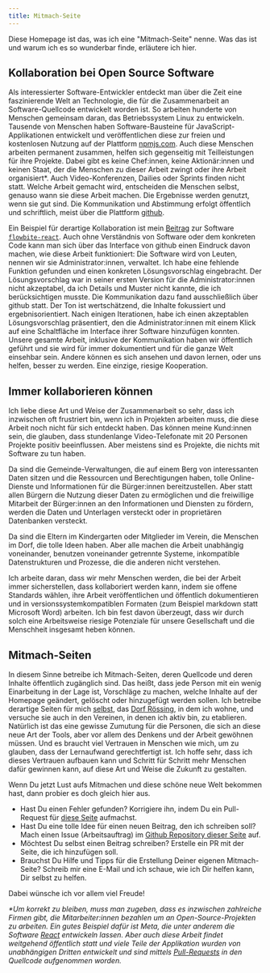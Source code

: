 ```yaml
---
title: Mitmach-Seite
---
```


Diese Homepage ist das, was ich eine "Mitmach-Seite" nenne. Was das ist und
warum ich es so wunderbar finde, erläutere ich hier.

## Kollaboration bei Open Source Software

Als interessierter Software-Entwickler entdeckt man über die Zeit eine
faszinierende Welt an Technologie, die für die Zusammenarbeit an
Software-Quellcode entwickelt worden ist. So arbeiten hunderte von Menschen
gemeinsam daran, das Betriebssystem Linux zu entwickeln. Tausende von Menschen
haben Software-Bausteine für JavaScript-Applikationen entwickelt und
veröffentlichen diese zur freien und kostenlosen Nutzung auf der Plattform
[npmjs.com](https://www.npmjs.com/). Auch diese Menschen arbeiten permanent
zusammen, helfen sich gegenseitig mit Teilleistungen für ihre Projekte. Dabei
gibt es keine Chef\:innen, keine Aktionär\:innen und keinen Staat, der die
Menschen zu dieser Arbeit zwingt oder ihre Arbeit organisiert\*. Auch
Video-Konferenzen, Dailies oder Sprints finden nicht statt. Welche Arbeit
gemacht wird, entscheiden die Menschen selbst, genauso wann sie diese Arbeit
machen. Die Ergebnisse werden genutzt, wenn sie gut sind. Die Kommunikation und
Abstimmung erfolgt öffentlich und schriftlich, meist über die Plattform
[github](https://github.com/).

Ein Beispiel für derartige Kollaboration ist mein
[Beitrag](https://github.com/themesberg/flowbite-react/pull/730) zur Software
[`flowbite-react`](https://www.flowbite-react.com/). Auch ohne Verständnis von
Software oder dem konkreten Code kann man sich über das Interface von github
einen Eindruck davon machen, wie diese Arbeit funktioniert: Die Software wird
von Leuten, nennen wir sie Administrator\:innen, verwaltet. Ich habe eine
fehlende Funktion gefunden und einen konkreten Lösungsvorschlag eingebracht. Der
Lösungsvorschlag war in seiner ersten Version für die Administrator\:innen nicht
akzeptabel, da ich Details und Muster nicht kannte, die ich berücksichtigen
musste. Die Kommunikation dazu fand ausschließlich über github statt. Der Ton
ist wertschätzend, die Inhalte fokussiert und ergebnisorientiert. Nach einigen
Iterationen, habe ich einen akzeptablen Lösungsvorschlag präsentiert, den die
Administrator\:innen mit einem Klick auf eine Schaltfläche im Interface ihrer
Software hinzufügen konnten. Unsere gesamte Arbeit, inklusive der Kommunikation
haben wir öffentlich geführt und sie wird für immer dokumentiert und für die
ganze Welt einsehbar sein. Andere können es sich ansehen und davon lernen, oder
uns helfen, besser zu werden. Eine einzige, riesige Kooperation.

## Immer kollaborieren können

Ich liebe diese Art und Weise der Zusammenarbeit so sehr, dass ich inzwischen
oft frustriert bin, wenn ich in Projekten arbeiten muss, die diese Arbeit noch
nicht für sich entdeckt haben. Das können meine Kund\:innen sein, die glauben,
dass stundenlange Video-Telefonate mit 20 Personen Projekte positiv
beeinflussen. Aber meistens sind es Projekte, die nichts mit Software zu tun
haben.

Da sind die Gemeinde-Verwaltungen, die auf einem Berg von interessanten Daten
sitzen und die Ressourcen und Berechtigungen haben, tolle Online-Dienste und
Informationen für die Bürger\:innen bereitzustellen. Aber statt allen Bürgern
die Nutzung dieser Daten zu ermöglichen und die freiwillige Mitarbeit der
Bürger\:innen an den Informationen und Diensten zu fördern, werden die Daten und
Unterlagen versteckt oder in proprietären Datenbanken versteckt.

Da sind die Eltern im Kindergarten oder Mitglieder im Verein, die Menschen im
Dorf, die tolle Ideen haben. Aber alle machen die Arbeit unabhängig voneinander,
benutzen voneinander getrennte Systeme, inkompatible Datenstrukturen und
Prozesse, die die anderen nicht verstehen.

Ich arbeite daran, dass wir mehr Menschen werden, die bei der Arbeit immer
sicherstellen, dass kollaboriert werden kann, indem sie offene Standards wählen,
ihre Arbeit veröffentlichen und öffentlich dokumentieren und in
versionssystemkompatiblen Formaten (zum Beispiel markdown statt Microsoft Word)
arbeiten. Ich bin fest davon überzeugt, dass wir durch solch eine Arbeitsweise
riesige Potenziale für unsere Gesellschaft und die Menschheit insgesamt heben
können.

## Mitmach-Seiten

In diesem Sinne betreibe ich Mitmach-Seiten, deren Quellcode und deren Inhalte
öffentlich zugänglich sind. Das heißt, dass jede Person mit ein wenig
Einarbeitung in der Lage ist, Vorschläge zu machen, welche Inhalte auf der
Homepage geändert, gelöscht oder hinzugefügt werden sollen. Ich betreibe
derartige Seiten für mich [selbst](https://www.levinkeller.de), das
[Dorf Rössing](https://www.rössing.de), in dem ich wohne, und versuche sie auch
in den Vereinen, in denen ich aktiv bin, zu etablieren. Natürlich ist das eine
gewisse Zumutung für die Personen, die sich an diese neue Art der Tools, aber
vor allem des Denkens und der Arbeit gewöhnen müssen. Und es braucht viel
Vertrauen in Menschen wie mich, um zu glauben, dass der Lernaufwand
gerechtfertigt ist. Ich hoffe sehr, dass ich dieses Vertrauen aufbauen kann und
Schritt für Schritt mehr Menschen dafür gewinnen kann, auf diese Art und Weise
die Zukunft zu gestalten.

Wenn Du jetzt Lust aufs Mitmachen und diese schöne neue Welt bekommen hast, dann
probier es doch gleich hier aus.

- Hast Du einen Fehler gefunden? Korrigiere ihn, indem Du ein Pull-Request für
  [diese Seite](https://github.com/levino/levinkeller.de/tree/main/docs/software/collaborative-homepage.md)
  aufmachst.
- Hast Du eine tolle Idee für einen neuen Beitrag, den ich schreiben soll? Mach
  einen Issue (Arbeitsauftrag) im
  [Github Repository dieser Seite](https://github.com/levino/levinkeller.de/issues)
  auf.
- Möchtest Du selbst einen Beitrag schreiben? Erstelle ein PR mit der Seite, die
  ich hinzufügen soll.
- Brauchst Du Hilfe und Tipps für die Erstellung Deiner eigenen Mitmach-Seite?
  Schreib mir eine E-Mail und ich schaue, wie ich Dir helfen kann, Dir selbst zu
  helfen.

Dabei wünsche ich vor allem viel Freude!

_\*Um korrekt zu bleiben, muss man zugeben, dass es inzwischen zahlreiche Firmen
gibt, die Mitarbeiter\:innen bezahlen um an Open-Source-Projekten zu arbeiten.
Ein gutes Beispiel dafür ist Meta, die unter anderem die Software
[React](https://react.dev/) entwickeln lassen. Aber auch diese Arbeit findet
weitgehend öffentlich statt und viele Teile der Applikation wurden von
unabhängigen Dritten entwickelt und sind mittels
[Pull-Requests](https://docs.github.com/de/pull-requests/collaborating-with-pull-requests/proposing-changes-to-your-work-with-pull-requests/about-pull-requests)
in den Quellcode aufgenommen worden._
